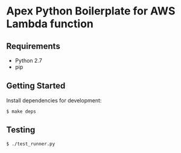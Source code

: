 Apex Python Boilerplate for AWS Lambda function
================================================================================


Requirements
--------------------------------------------------------------------------------

- Python 2.7
- pip


Getting Started
--------------------------------------------------------------------------------

Install dependencies for development:

```
$ make deps
```


Testing
--------------------------------------------------------------------------------

```
$ ./test_runner.py
```
